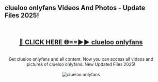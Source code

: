 <h2>clueloo onlyfans Videos And Photos - Update Files 2025!</h2>
<br>
<div align="center">
<h2><a href="https://linkcuts.com/hfmhzwbr" rel="nofollow">🔴 CLICK HERE 🌐==►► clueloo onlyfans</a></h2>
<br>
Get clueloo onlyfans and all content. Now you can access all videos and pictures of clueloo onlyfans. New Updated Files 2025!
<br>
<br>
<a href="https://linkcuts.com/hfmhzwbr" rel="nofollow" data-target="animated-image.originalLink"><img src="https://i.ibb.co.com/WyWwxjT/player-gif2.gif" alt="clueloo onlyfans" style="max-width: 100%; display: inline-block;" data-target="animated-image.originalImage"></a>
</div>
<br>